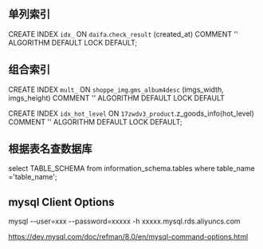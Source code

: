 
## 单列索引

  CREATE INDEX `idx_`  ON `daifa`.`check_result` (created_at) COMMENT '' ALGORITHM DEFAULT LOCK DEFAULT;

## 组合索引

  CREATE INDEX `mult_`  ON `shoppe_img`.`gms_album4desc` (imgs_width, imgs_height) COMMENT '' ALGORITHM DEFAULT LOCK DEFAULT

  CREATE INDEX `idx_hot_level`  ON  `17zwdv3_product`.z_goods_info(hot_level) COMMENT '' ALGORITHM DEFAULT LOCK DEFAULT;

## 根据表名查数据库

  select TABLE_SCHEMA from information_schema.tables where table_name ='table_name';

##  mysql Client Options

  mysql --user=xxx  --password=xxxxx  -h xxxxx.mysql.rds.aliyuncs.com

https://dev.mysql.com/doc/refman/8.0/en/mysql-command-options.html
